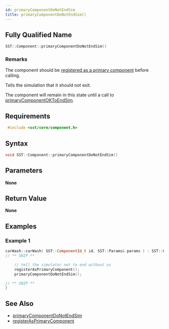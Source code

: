 ```yaml
---
id: primaryComponentDoNotEndSim
title: primaryComponentDoNotEndSim()
---
```

## Fully Qualified Name
```cpp
SST::Component::primaryComponentDoNotEndSim()
```

### Remarks
The component should be [registered as a primary component](cpp/component/registerAsPrimaryComponent.md) before calling.

Tells the simulation that it should not exit.

The component will remain in this state until a call to [primaryComponentOKToEndSim](cpp/component/primaryComponentOKToEndSim.md).

## Requirements

```cpp
 #include <sst/core/component.h>
```

## Syntax

```cpp
void SST::Component::primaryComponentDoNotEndSim()
```

## Parameters

**None**

## Return Value

**None**

## Examples

### Example 1
```cpp
carWash::carWash( SST::ComponentId_t id, SST::Params& params ) : SST::Component(id) {
// ** SNIP **

	// tell the simulator not to end without us
	registerAsPrimaryComponent();
	primaryComponentDoNotEndSim();

// ** SNIP **
}
```

## See Also

- [primaryComponentDoNotEndSim](cpp/component/primaryComponentDoNotEndSim.md)
- [registerAsPrimaryComponent](cpp/component/registerAsPrimaryComponent.md)